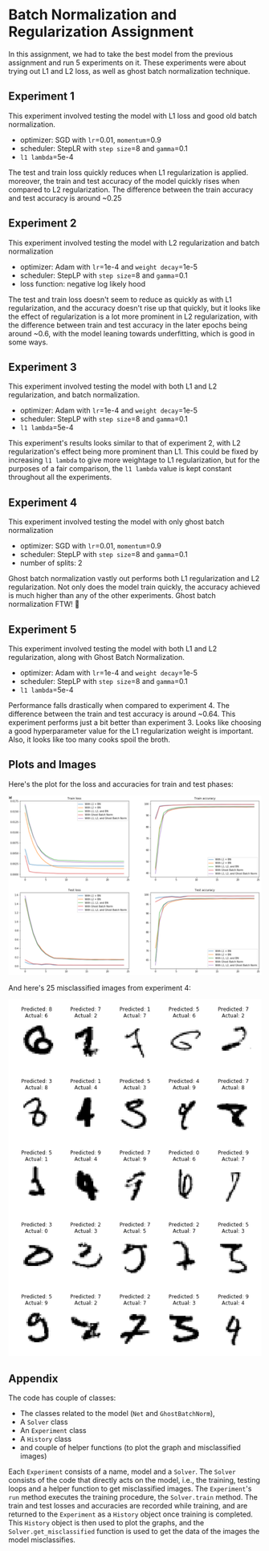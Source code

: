 # Batch Normalization and Regularization Assignment

In this assignment, we had to take the best model from the previous assignment and run 5 experiments on it. These experiments were about trying out L1 and L2 loss, as well as ghost batch normalization technique.

## Experiment 1
This experiment involved testing the model with L1 loss and good old batch normalization. 
- optimizer: SGD with `lr`=0.01, `momentum`=0.9
- scheduler: StepLR with `step size`=8 and `gamma`=0.1
- `l1 lambda`=5e-4

The test and train loss quickly reduces when L1 regularization is applied. moreover, the train and test accuracy of the model quickly rises when compared to L2 regularization. The difference between the train accuracy and test accuracy is around ~0.25

## Experiment 2
This experiment involved testing the model with L2 regularization and batch normalization
- optimizer: Adam with `lr`=1e-4 and `weight decay`=1e-5
- scheduler: StepLP with `step size`=8 and `gamma`=0.1
- loss function: negative log likely hood

The test and train loss doesn't seem to reduce as quickly as with L1 regularization, and the accuracy doesn't rise up that quickly, but it looks like the effect of regularization is a lot more prominent in L2 regularization, with the difference between train and test accuracy in the later epochs being around ~0.6, with the model leaning towards underfitting, which is good in some ways.

## Experiment 3
This experiment involved testing the model with both L1 and L2 regularization, and batch normalization.
- optimizer: Adam with `lr`=1e-4 and `weight decay`=1e-5
- scheduler: StepLP with `step size`=8 and `gamma`=0.1
- `l1 lambda`=5e-4

This experiment's results looks similar to that of experiment 2, with L2 regularization's effect being more prominent than L1. This could be fixed by increasing `l1 lambda` to give more weightage to L1 regularization, but for the purposes of a fair comparison, the `l1 lambda` value is kept constant throughout all the experiments.

## Experiment 4
This experiment involved testing the model with only ghost batch normalization
- optimizer: SGD with `lr`=0.01, `momentum`=0.9
- scheduler: StepLP with `step size`=8 and `gamma`=0.1
- number of splits: 2

Ghost batch normalization vastly out performs both L1 regularization and L2 regularization. Not only does the model train quickly, the accuracy achieved is much higher than any of the other experiments. Ghost batch normalization FTW! :raised_hands:

## Experiment 5
This experiment involved testing the model with both L1 and L2 regularization, along with Ghost Batch Normalization.
- optimizer: Adam with `lr`=1e-4 and `weight decay`=1e-5
- scheduler: StepLP with `step size`=8 and `gamma`=0.1
- `l1 lambda`=5e-4

Performance falls drastically when compared to experiment 4. The difference between the train and test accuracy is around ~0.64. This experiment performs just a bit better than experiment 3. Looks like choosing a good hyperparameter value for the L1 regularization weight is important. Also, it looks like too many cooks spoil the broth.

## Plots and Images
Here's the plot for the loss and accuracies for train and test phases:

![loss and accuracy](res/loss_and_acc_plot.png)

And here's 25 misclassified images from experiment 4:

![misclassified images](res/misclassified_images.png)

## Appendix
The code has couple of classes:
- The classes related to the model (`Net` and `GhostBatchNorm`),
- A `Solver` class
- An `Experiment` class
- A `History` class
- and couple of helper functions (to plot the graph and misclassified images)

Each `Experiment` consists of a name, model and a `Solver`. The `Solver` consists of the code that directly acts on the model, i.e., the training, testing loops and a helper function to get misclassified images. The `Experiment`'s `run` method executes the training procedure, the `Solver.train` method. The train and test losses and accuracies are recorded while training, and are returned to the `Experiment` as a `History` object once training is completed. This `History` object is then used to plot the graphs, and the `Solver.get_misclassified` function is used to get the data of the images the model misclassifies.
